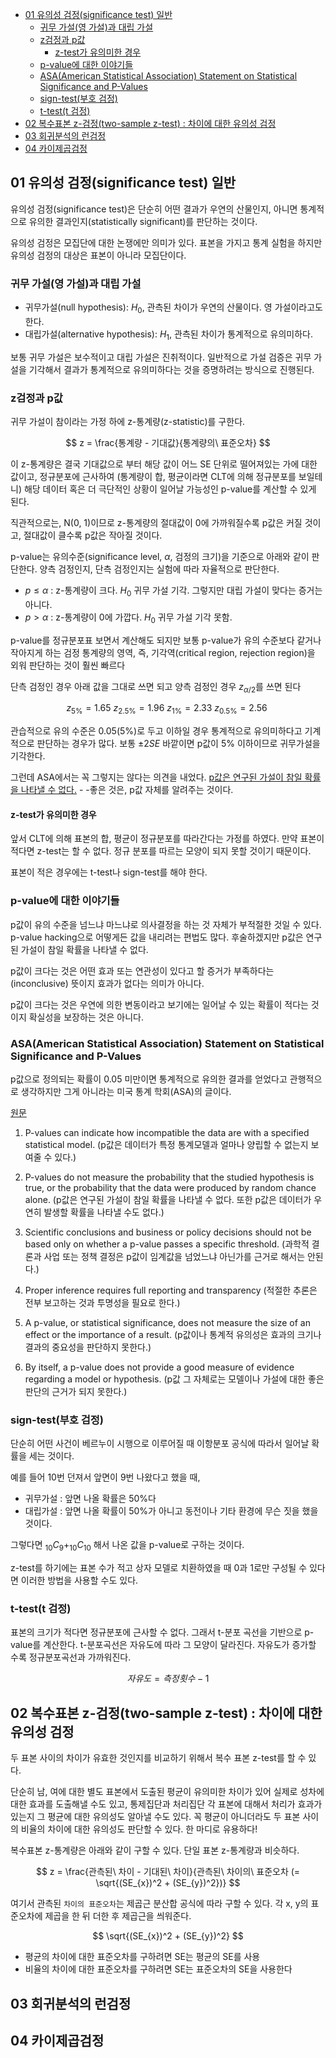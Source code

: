 <!-- @import "[TOC]" {cmd="toc" depthFrom=1 depthTo=6 orderedList=false} -->

<!-- code_chunk_output -->

-   [01 유의성 검정(significance test) 일반](#01-유의성-검정significance-test-일반)
    -   [귀무 가설(영 가설)과 대립 가설](#귀무-가설영-가설과-대립-가설)
    -   [z검정과 p값](#z검정과-p값)
        -   [z-test가 유의미한 경우](#z-test가-유의미한-경우)
    -   [p-value에 대한 이야기들](#p-value에-대한-이야기들)
    -   [ASA(American Statistical Association) Statement on Statistical Significance and P-Values](#asaamerican-statistical-association-statement-on-statistical-significance-and-p-values)
    -   [sign-test(부호 검정)](#sign-test부호-검정)
    -   [t-test(t 검정)](#t-testt-검정)
-   [02 복수표본 z-검정(two-sample z-test) : 차이에 대한 유의성 검정](#02-복수표본-z-검정two-sample-z-test--차이에-대한-유의성-검정)
-   [03 회귀분석의 런검정](#03-회귀분석의-런검정)
-   [04 카이제곱검정](#04-카이제곱검정)

<!-- /code_chunk_output -->

## 01 유의성 검정(significance test) 일반

유의성 검정(significance test)은 단순히 어떤 결과가 우연의 산물인지, 아니면 통계적으로 유의한 결과인지(statistically significant)를 판단하는 것이다.

유의성 검정은 모집단에 대한 논쟁에만 의미가 있다. 표본을 가지고 통계 실험을 하지만 유의성 검정의 대상은 표본이 아니라 모집단이다.

### 귀무 가설(영 가설)과 대립 가설

-   귀무가설(null hypothesis): $H_0$, 관측된 차이가 우연의 산물이다. 영 가설이라고도 한다.
-   대립가설(alternative hypothesis): $H_1$, 관측된 차이가 통계적으로 유의미하다.

보통 귀무 가설은 보수적이고 대립 가설은 진취적이다. 일반적으로 가설 검증은 귀무 가설을 기각해서 결과가 통계적으로 유의미하다는 것을 증명하려는 방식으로 진행된다.

### z검정과 p값

귀무 가설이 참이라는 가정 하에 z-통계량(z-statistic)를 구한다.

$$
z = \frac{통계량 - 기대값}{통계량의\ 표준오차}
$$

이 z-통계량은 결국 기대값으로 부터 해당 값이 어느 SE 단위로 떨어져있는 가에 대한 값이고, 정규분포에 근사하여 (통계량이 합, 평균이라면 CLT에 의해 정규분포를 보일테니) 해당 데이터 혹은 더 극단적인 상황이 일어날 가능성인 p-value를 계산할 수 있게 된다.

직관적으로는, N(0, 1)이므로 z-통계량의 절대값이 0에 가까워질수록 p값은 커질 것이고, 절대값이 클수록 p값은 작아질 것이다.

p-value는 유의수준(significance level, $\alpha$, 검정의 크기)을 기준으로 아래와 같이 판단한다.
양측 검정인지, 단측 검정인지는 실험에 따라 자율적으로 판단한다.

-   $p \le \alpha$ : z-통계량이 크다. $H_0$ 귀무 가설 기각. 그렇지만 대립 가설이 맞다는 증거는 아니다.
-   $p \gt \alpha$ : z-통계량이 0에 가깝다. $H_0$ 귀무 가설 기각 못함.

p-value를 정규분포표 보면서 계산해도 되지만 보통 p-value가 유의 수준보다 같거나 작아지게 하는 검정 통계량의 영역, 즉, 기각역(critical region, rejection region)을 외워 판단하는 것이 훨씬 빠르다

단측 검정인 경우 아래 값을 그대로 쓰면 되고 양측 검정인 경우 $z_{\alpha/2}$를 쓰면 된다

$$
z_{5\%} = 1.65 \
z_{2.5\%} = 1.96 \
z_{1\%} = 2.33 \
z_{0.5\%} = 2.56 \
$$

관습적으로 유의 수준은 0.05(5%)로 두고 이하일 경우 통계적으로 유의미하다고 기계적으로 판단하는 경우가 많다.
보통 $\pm 2SE$ 바깥이면 p값이 5% 이하이므로 귀무가설을 기각한다.

그런데 ASA에서는 꼭 그렇지는 않다는 의견을 내었다. <ins>p값은 연구된 가설이 참일 확률을 나타낼 수 없다.</ins> - -좋은 것은, p값 자체를 알려주는 것이다.

#### z-test가 유의미한 경우

앞서 CLT에 의해 표본의 합, 평균이 정규분포를 따라간다는 가정를 하였다. 만약 표본이 적다면 z-test는 할 수 없다. 정규 분포를 따르는 모양이 되지 못할 것이기 때문이다.

표본이 적은 경우에는 t-test나 sign-test를 해야 한다.

### p-value에 대한 이야기들

p값이 유의 수준을 넘느냐 마느냐로 의사결정을 하는 것 자체가 부적절한 것일 수 있다. p-value hacking으로 어떻게든 값을 내리려는 편법도 많다. 후술하겠지만 p값은 연구된 가설이 참일 확률을 나타낼 수 없다.

p값이 크다는 것은 어떤 효과 또는 연관성이 있다고 할 증거가 부족하다는 (inconclusive) 뜻이지 효과가 없다는 의미가 아니다.

p값이 크다는 것은 우연에 의한 변동이라고 보기에는 일어날 수 있는 확률이 적다는 것이지 확실성을 보장하는 것은 아니다.

### ASA(American Statistical Association) Statement on Statistical Significance and P-Values

p값으로 정의되는 확률이 0.05 미만이면 통계적으로 유의한 결과를 얻었다고 관행적으로 생각하지만 그게 아니라는 미국 통계 학회(ASA)의 글이다.

[원문](https://amstat.tandfonline.com/doi/full/10.1080/00031305.2016.1154108?scroll=top&needAccess=true#.Y53lGuxBz9B)

1. P-values can indicate how incompatible the data are with a specified statistical model. (p값은 데이터가 특정 통계모델과 얼마나 양립할 수 없는지 보여줄 수 있다.)

2. P-values do not measure the probability that the studied hypothesis is true, or the probability that the data were produced by random chance alone. (p값은 연구된 가설이 참일 확률을 나타낼 수 없다. 또한 p값은 데이터가 우연히 발생할 확률을 나타낼 수도 없다.)

3. Scientific conclusions and business or policy decisions should not be based only on whether a p-value passes a specific threshold. (과학적 결론과 사업 또는 정책 결정은 p값이 임계값을 넘었느냐 아닌가를 근거로 해서는 안된다.)

4. Proper inference requires full reporting and transparency (적절한 추론은 전부 보고하는 것과 투명성을 필요로 한다.)

5. A p-value, or statistical significance, does not measure the size of an effect or the importance of a result. (p값이나 통계적 유의성은 효과의 크기나 결과의 중요성을 판단하지 못한다.)

6. By itself, a p-value does not provide a good measure of evidence regarding a model or hypothesis. (p값 그 자체로는 모델이나 가설에 대한 좋은 판단의 근거가 되지 못한다.)

### sign-test(부호 검정)

단순히 어떤 사건이 베르누이 시행으로 이루어질 때 이항분포 공식에 따라서 일어날 확률을 세는 것이다.

예를 들어 10번 던져서 앞면이 9번 나왔다고 했을 때,

-   귀무가설 : 앞면 나올 확률은 50%다
-   대립가설 : 앞면 나올 확률이 50%가 아니고 동전이나 기타 환경에 무슨 짓을 했을 것이다.

그렇다면 $_{10}C_{9} + _{10}C_{10}$ 해서 나온 값을 p-value로 구하는 것이다.

z-test를 하기에는 표본 수가 적고 상자 모델로 치환하였을 때 0과 1로만 구성될 수 있다면 이러한 방법을 사용할 수도 있다.

### t-test(t 검정)

표본의 크기가 적다면 정규분포에 근사할 수 없다. 그래서 t-분포 곡선을 기반으로 p-value를 계산한다. t-분포곡선은 자유도에 따라 그 모양이 달라진다. 자유도가 증가할 수록 정규분포곡선과 가까워진다.

$$
자유도 = 측정횟수 - 1
$$

## 02 복수표본 z-검정(two-sample z-test) : 차이에 대한 유의성 검정

두 표본 사이의 차이가 유효한 것인지를 비교하기 위해서 복수 표본 z-test를 할 수 있다.

단순히 남, 여에 대한 별도 표본에서 도출된 평균이 유의미한 차이가 있어 실제로 성차에 대한 효과를 도출해낼 수도 있고,
통제집단과 처리집단 각 표본에 대해서 처리가 효과가 있는지 그 평균에 대한 유의성도 알아낼 수도 있다. 꼭 평균이 아니더라도 두 표본 사이의 비율의 차이에 대한 유의성도 판단할 수 있다. 한 마디로 유용하다!

복수표본 z-통계량은 아래와 같이 구할 수 있다. 단일 표본 z-통계량과 비슷하다.

$$
z = \frac{관측된\ 차이 - 기대된\ 차이}{관측된\ 차이의\ 표준오차 (= \sqrt{(SE_{x})^2 + (SE_{y})^2})}
$$

여기서 관측된 `차이의 표준오차`는 제곱근 분산합 공식에 따라 구할 수 있다. 각 x, y의 표준오차에 제곱을 한 뒤 더한 후 제곱근을 씌워준다.

$$
\sqrt{(SE_{x})^2 + (SE_{y})^2}
$$

-   평균의 차이에 대한 표준오차를 구하려면 SE는 평균의 SE를 사용
-   비율의 차이에 대한 표준오차를 구하려면 SE는 표준오차의 SE을 사용한다

## 03 회귀분석의 런검정

## 04 카이제곱검정
